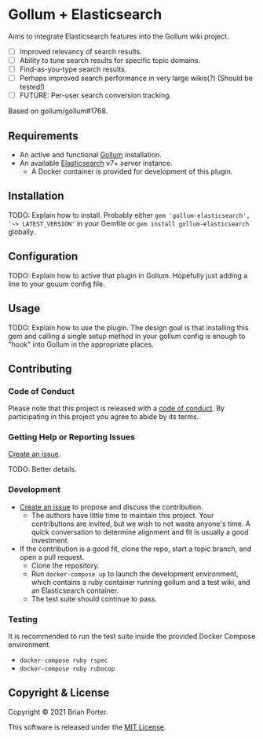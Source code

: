 # Gollum + Elasticsearch

Aims to integrate Elasticsearch features into the Gollum wiki project.

* [ ] Improved relevancy of search results.
* [ ] Ability to tune search results for specific topic domains.
* [ ] Find-as-you-type search results.
* [ ] Perhaps improved search performance in very large wikis(?) (Should be tested!)
* [ ] FUTURE: Per-user search conversion tracking.

Based on gollum/gollum#1768.


## Requirements

* An active and functional [Gollum](https://github.com/gollum/gollum#installation) installation.
* An available [Elasticsearch](https://www.elastic.co/guide/en/elasticsearch/reference/current/install-elasticsearch.html) v7+ server instance.
  * A Docker container is provided for development of this plugin.


## Installation

TODO: Explain how to install. Probably either `gem 'gollum-elasticsearch', '~> LATEST_VERSION'` in your Gemfile or `gem install gollum-elasticsearch` globally.


## Configuration

TODO: Explain how to active that plugin in Gollum. Hopefully just adding a line to your gouum config file.


## Usage

TODO: Explain how to use the plugin. The design goal is that installing this gem and calling a single setup method in your gollum config is enough to "hook" into Gollum in the appropriate places.


## Contributing

### Code of Conduct

Please note that this project is released with a [code of conduct](CODE_OF_CONDUCT.md). By participating in this project you agree to abide by its terms.


### Getting Help or Reporting Issues

[Create an issue](https://github.com/beporter/gollum-elasticsearch/issues).

TODO: Better details.


### Development

* [Create an issue](https://github.com/beporter/gollum-elasticsearch/issues) to propose and discuss the contribution.
  * The authors have little time to maintain this project. Your contributions are invited, but we wish to not waste anyone's time. A quick conversation to determine alignment and fit is usually a good investment.
* If the contribution is a good fit, clone the repo, start a topic branch, and open a pull request.
  * Clone the repository.
  * Run `docker-compose up` to launch the development environment, which contains a ruby container running gollum and a test wiki, and an Elasticsearch container.
  * The test suite should continue to pass.


### Testing

It is recommended to run the test suite inside the provided Docker Compose environment.

* `docker-compose ruby rspec`
* `docker-compose ruby rubocop`


## Copyright & License

Copyright &copy; 2021 Brian Porter.

This software is released under the [MIT License](LICENSE).
